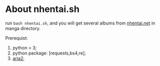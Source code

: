 About nhentai.sh
===

run `bash nhentai.sh`, and you will get several albums from [nhentai.net](https://nhentai.net) in manga directory.

Prerequist:

1. python > 3;
2. python package: [requests,bs4,re];
3. [aria2](https://aria2.github.io/);